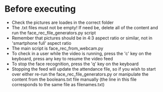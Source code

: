 <h1> Before executing </h1>

- Check the pictures are loades in the correct folder
- The .txt files must not be empty! If need be, delete all of the content and run the face_rec_file_generators.py script
- Remember that pictures should be in 4:3 aspect ratio or similar, not in 'smartphone full' aspect ratio
- The main script is face_rec_from_webcam.py
- To check in a user while the video is running, press the 'c' key on the keyboard, press any key to resume the video feed
- To stop the face recognition, press the 'q' key on the keyboard
- Stopping the feed will update the attendance file, so if you wish to start over either re-run the face_rec_file_generators.py or manipulate the content from the booleans.txt file manually (the line in this file corresponds to the same file as filenames.txt)